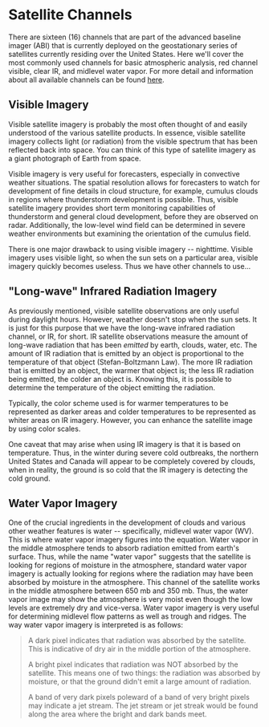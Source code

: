 # Satellite Channels

There are sixteen (16) channels that are part of the advanced baseline
imager (ABI) that is currently deployed on the geostationary series
of satellites currently residing over the United States. Here we'll cover
the most commonly used channels for basic atmospheric analysis, red
channel visible, clear IR, and midlevel water vapor. For more detail
and information about all available channels can be found
<a href="https://www.noaa.gov/jetstream/goes_east" target="_blank">here</a>.

## Visible Imagery

Visible satellite imagery is probably the most often thought of and
easily understood of the various satellite products. In essence, visible
satellite imagery collects light (or radiation) from the visible
spectrum that has been reflected back into space. You can think of this
type of satellite imagery as a giant photograph of Earth from space.

Visible imagery is very useful for forecasters, especially in convective
weather situations. The spatial resolution allows for forecasters to
watch for development of fine details in cloud structure, for example,
cumulus clouds in regions where thunderstorm development is possible.
Thus, visible satellite imagery provides short term monitoring
capabilities of thunderstorm and general cloud development, before they
are observed on radar. Additionally, the low-level wind field can be
determined in severe weather environments but examining the orientation
of the cumulus field.

There is one major drawback to using visible imagery -- nighttime.
Visible imagery uses visible light, so when the sun sets on a particular
area, visible imagery quickly becomes useless. Thus we have other
channels to use...

## "Long-wave" Infrared Radiation Imagery

As previously mentioned, visible satellite observations are only useful
during daylight hours. However, weather doesn't stop when the sun sets.
It is just for this purpose that we have the long-wave infrared
radiation channel, or IR, for short. IR satellite observations measure
the amount of long-wave radiation that has been *emitted* by earth,
clouds, water, etc. The amount of IR radiation that is emitted by an
object is proportional to the temperature of that object
(Stefan-Boltzmann Law). The more IR radiation that is emitted by an
object, the warmer that object is; the less IR radiation being emitted,
the colder an object is. Knowing this, it is possible to determine the
temperature of the object emitting the radiation.

Typically, the color scheme used is for warmer temperatures to be
represented as darker areas and colder temperatures to be represented as
whiter areas on IR imagery. However, you can enhance the satellite image
by using color scales.

One caveat that may arise when using IR imagery is that it is based on
temperature. Thus, in the winter during severe cold outbreaks, the
northern United States and Canada will appear to be completely covered
by clouds, when in reality, the ground is so cold that the IR imagery is
detecting the cold ground.

## Water Vapor Imagery

One of the crucial ingredients in the development of clouds and various
other weather features is water -- specifically, midlevel water vapor
(WV). This is where water vapor imagery figures into the equation. Water
vapor in the middle atmosphere tends to absorb radiation emitted from
earth's surface. Thus, while the name "water vapor" suggests that the
satellite is looking for regions of moisture in the atmosphere, standard
water vapor imagery is actually looking for regions where the radiation
may have been absorbed by moisture in the atmosphere. This channel of
the satellite works in the middle atmosphere between 650 mb and 350 mb.
Thus, the water vapor image may show the atmosphere is very moist even
though the low levels are extremely dry and vice-versa. Water vapor
imagery is very useful for determining midlevel flow patterns as well as
trough and ridges. The way water vapor imagery is interpreted is as
follows:

> A dark pixel indicates that radiation was absorbed by the satellite.
> This is indicative of dry air in the middle portion of the atmosphere.
>
> A bright pixel indicates that radiation was NOT absorbed by the
> satellite. This means one of two things: the radiation was absorbed by
> moisture, or that the ground didn't emit a large amount of radiation.
>
> A band of very dark pixels poleward of a band of very bright pixels
> may indicate a jet stream. The jet stream or jet streak would be found
> along the area where the bright and dark bands meet.
